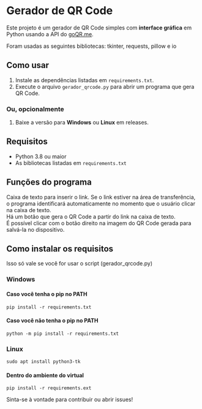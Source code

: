 # Gerador de QR Code

Este projeto é um gerador de QR Code simples com **interface gráfica** em Python usando a API do [goQR.me](https://goqr.me/api/).

Foram usadas as seguintes bibliotecas: tkinter, requests, pillow e io

## Como usar

1. Instale as dependências listadas em `requirements.txt`.
2. Execute o arquivo `gerador_qrcode.py` para abrir um programa que gera QR Code.

### Ou, opcionalmente

1. Baixe a versão para **Windows** ou **Linux** em releases.

## Requisitos

- Python 3.8 ou maior
- As bibliotecas listadas em `requirements.txt`


## Funções do programa
Caixa de texto para inserir o link. Se o link estiver na área de transferência, o programa identificará automaticamente no momento que o usuário clicar na caixa de texto.  
Há um botão que gera o QR Code a partir do link na caixa de texto.  
É possível clicar com o botão direito na imagem do QR Code gerada para salvá-la no dispositivo.
## Como instalar os requisitos

Isso só vale se você for usar o script (gerador_qrcode.py)

### Windows

#### Caso você tenha o pip no PATH

`pip install -r requirements.txt`

#### Caso você não tenha o pip no PATH

`python -m pip install -r requirements.txt`

### Linux

`sudo apt install python3-tk`

#### Dentro do ambiente do virtual
`pip install -r requirements.ext`




Sinta-se à vontade para contribuir ou abrir issues!
